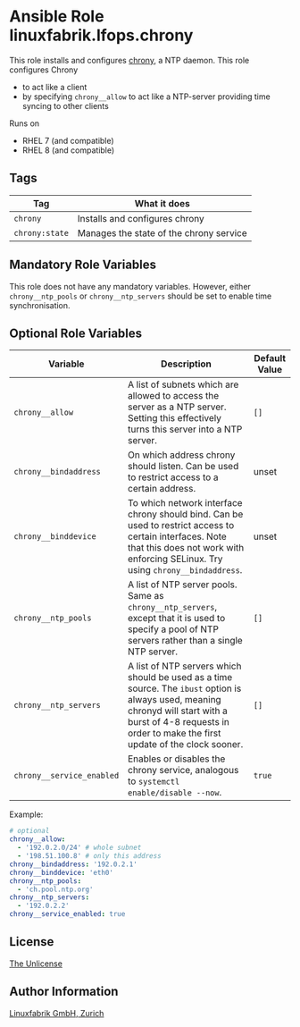 # Ansible Role linuxfabrik.lfops.chrony

This role installs and configures [chrony](https://chrony.tuxfamily.org/), a NTP daemon. This role configures Chrony

* to act like a client
* by specifying `chrony__allow` to act like a NTP-server providing time syncing to other clients

Runs on

* RHEL 7 (and compatible)
* RHEL 8 (and compatible)


## Tags

| Tag            | What it does                            |
| ---            | ------------                            |
| `chrony`       | Installs and configures chrony          |
| `chrony:state` | Manages the state of the chrony service |


## Mandatory Role Variables

This role does not have any mandatory variables. However, either `chrony__ntp_pools` or `chrony__ntp_servers` should be set to enable time synchronisation.


## Optional Role Variables

| Variable | Description | Default Value |
| -------- | ----------- | ------------- |
| `chrony__allow` | A list of subnets which are allowed to access the server as a NTP server. Setting this effectively turns this server into a NTP server. | `[]` |
| `chrony__bindaddress` | On which address chrony should listen. Can be used to restrict access to a certain address. | unset |
| `chrony__binddevice` | To which network interface chrony should bind. Can be used to restrict access to certain interfaces. Note that this does not work with enforcing SELinux. Try using `chrony__bindaddress`. | unset |
| `chrony__ntp_pools` | A list of NTP server pools. Same as `chrony__ntp_servers`, except that it is used to specify a pool of NTP servers rather than a single NTP server. | `[]` |
| `chrony__ntp_servers` | A list of NTP servers which should be used as a time source. The `ibust` option is always used, meaning chronyd will start with a burst of 4-8 requests in order to make the first update of the clock sooner. | `[]` |
| `chrony__service_enabled` | Enables or disables the chrony service, analogous to `systemctl enable/disable --now`. | `true` |

Example:
```yaml
# optional
chrony__allow:
  - '192.0.2.0/24' # whole subnet
  - '198.51.100.8' # only this address
chrony__bindaddress: '192.0.2.1'
chrony__binddevice: 'eth0'
chrony__ntp_pools:
  - 'ch.pool.ntp.org'
chrony__ntp_servers:
  - '192.0.2.2'
chrony__service_enabled: true
```


## License

[The Unlicense](https://unlicense.org/)


## Author Information

[Linuxfabrik GmbH, Zurich](https://www.linuxfabrik.ch)
